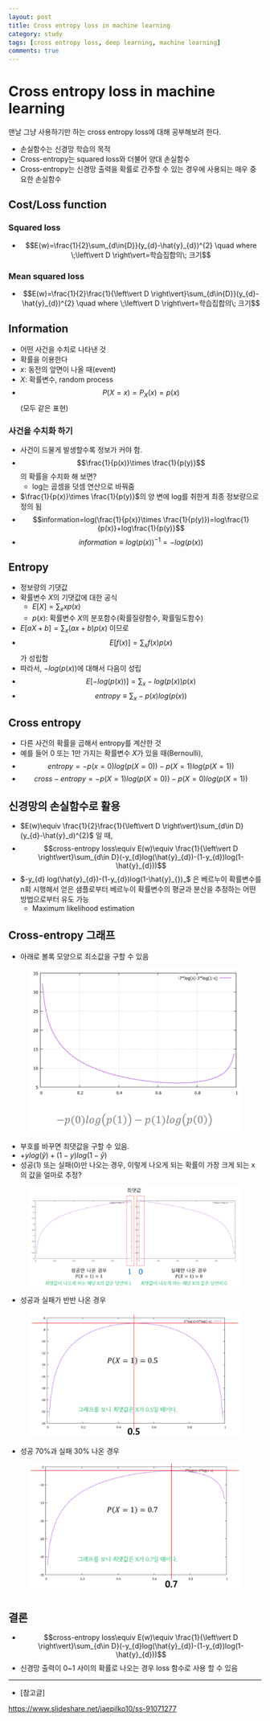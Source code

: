```yaml
---
layout: post
title: Cross entropy loss in machine learning
category: study
tags: [cross entropy loss, deep learning, machine learning]
comments: true
---
```


# Cross entropy loss in machine learning

맨날 그냥 사용하기만 하는 cross entropy loss에 대해 공부해보려 한다.
- 손실함수는 신경망 학습의 목적
- Cross-entropy는 squared loss와 더불어 양대 손실함수
- Cross-entropy는 신경망 출력을 확률로 간주할 수 있는 경우에 사용되는 매우 중요한 손실함수

## Cost/Loss function
### Squared loss
- $$E(w)=\frac{1}{2}\sum_{d\in{D}}(y_{d}-\hat{y}_{d})^{2} \quad where \;\left\vert D \right\vert=학습집합의\; 크기$$

### Mean squared loss
- $$E(w)=\frac{1}{2}\frac{1}{\left\vert D \right\vert}\sum_{d\in{D}}(y_{d}-\hat{y}_{d})^{2} \quad where \;\left\vert D \right\vert=학습집합의\; 크기$$

## Information
- 어떤 사건을 수치로 나타낸 것
- 확률을 이용한다
- $x$: 동전의 앞면이 나올 때(event)
- $X$: 확률변수, random process
- $$P(X=x)=P_{X}(x)=p(x)$$ (모두 같은 표현)

### 사건을 수치화 하기
- 사건이 드물게 발생할수록 정보가 커야 함.
- $$\frac{1}{p(x)}\times \frac{1}{p(y)}$$의 확률을 수치화 해 보면?
  - log는 곱셈을 덧셈 연산으로 바꿔줌
- $\frac{1}{p(x)}\times \frac{1}{p(y)}$의 양 변에 log를 취한게 최종 정보량으로 정의 됨
- $$information=log(\frac{1}{p(x)}\times \frac{1}{p(y)})=log\frac{1}{p(x)}+log\frac{1}{p(y)}$$
- $$information\equiv log(p(x))^{-1}=-log(p(x))$$

## Entropy
- 정보량의 기댓값
- 확률변수 $X$의 기댓값에 대한 공식
  - $E[X]=\sum_{x}xp(x)\quad$
  - $p(x)$: 확률변수 $X$의 분포함수(확률질량함수, 확률밀도함수)
- $E[aX+b]=\sum_{x}(ax+b)p(x)$ 이므로
- $$E[f(x)]=\sum_{x}f(x)p(x)$$ 가 성립함
- 따라서, $-log(p(x))$에 대해서 다음이 성립
- $$E[-log(p(x))]=\sum_{x}-log(p(x))p(x)$$
- $$entropy\equiv \sum_{x}-p(x)log(p(x))$$

## Cross entropy
- 다른 사건의 확률을 곱해서 entropy를 계산한 것
- 예를 들어 0 또는 1만 가지는 확률변수 $X$가 있을 때(Bernoulli),
- $$entropy=-p(x=0)log(p(X=0))-p(X=1)log(p(X=1))$$
- $$cross-entropy=-p(X=1)log(p(X=0))-p(X=0)log(p(X=1))$$

## 신경망의 손실함수로 활용
- $E(w)\equiv \frac{1}{2}\frac{1}{\left\vert D \right\vert}\sum_{d\in D}(y_{d}-\hat{y}_d)^{2}$ 일 때,
- $$cross-entropy loss\equiv E(w)\equiv \frac{1}{\left\vert D \right\vert}\sum_{d\in D}(-y_{d}log(\hat{y}_{d})-(1-y_{d})log(1-\hat{y}_{d}))$$
- $-y_{d} log(\hat{y}_{d})-(1-y_{d})log(1-\hat{y}_{})_$ 은 베르누이 확률변수를 n회 시행해서 얻은 샘플로부터 베르누이 확률변수의 평균과 분산을 추정하는 어떤 방법으로부터 유도 가능
  - Maximum likelihood estimation

## Cross-entropy 그래프
- 아래로 볼록 모양으로 최소값을 구할 수 있음

<center>
<figure>
<img src="/assets/post_img/study/2019-01-20-cross-entropy/fig1.PNG" alt="views">
</figure>
</center>

- 부호를 바꾸면 최댓값을 구할 수 있음.
- $+ylog(\hat{y})+(1-y)log(1-\hat{y})$
- 성공(1) 또는 실패(0)만 나오는 경우, 이렇게 나오게 되는 확률이 가장 크게 되는 x의 값을 얼마로 추정?

<center>
<figure>
<img src="/assets/post_img/study/2019-01-20-cross-entropy/fig2.PNG" alt="views">
</figure>
</center>

- 성공과 실패가 반반 나온 경우

<center>
<figure>
<img src="/assets/post_img/study/2019-01-20-cross-entropy/fig3.PNG" alt="views">
</figure>
</center>

- 성공 70%과 실패 30% 나온 경우

<center>
<figure>
<img src="/assets/post_img/study/2019-01-20-cross-entropy/fig4.PNG" alt="views">
</figure>
</center>

## 결론
- $$cross-entropy loss\equiv E(w)\equiv \frac{1}{\left\vert D \right\vert}\sum_{d\in D}(-y_{d}log(\hat{y}_{d})-(1-y_{d})log(1-\hat{y}_{d}))$$
- 신경망 출력이 0~1 사이의 확률로 나오는 경우 loss 함수로 사용 할 수 있음

---
- [참고글]

https://www.slideshare.net/jaepilko10/ss-91071277
